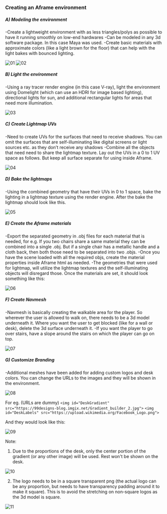 ### Creating an Aframe environment

##### A) Modeling the environment
-Create a lightweight environment with as less triangles/polys as possible to have it running smoothly on low-end hardwares
-Can be modeled in any 3d software package. In this case Maya was used.
-Create basic materials with approximate colors (like a light brown for the floor) that can help with the light bakes with bounced lighting.

![01](https://imgur.com/5zMXDSL.jpg "01")
![02](https://imgur.com/aMc432c.jpg "02")

##### B) Light the environment

-Using a ray tracer render engine (in this case V-ray), light the environment using Domelight (which can use an HDRI for image based lighting), directional lights for sun, and additional rectangular lights for areas that need more illumination. 

![03](https://imgur.com/6SX1UTY.jpg "03")

##### C) Create Lightmap UVs 

-Need to create UVs for the surfaces that need to receive shadows. You can omit the surfaces that are self-illuminating like digital screens or light sources etc. as they don’t receive any shadows
-Combine all the objects that need need to share the lightmap texture. Lay out the UVs in a 0 to 1 UV space as follows. But keep all surface separate for using inside Aframe.

![04](https://imgur.com/W7aizuX.jpg "04")

##### D) Bake the lightmaps

-Using the combined geometry that have their UVs in 0 to 1 space, bake the lighting in a lightmap texture using the render engine. After the bake the lightmap should look like this.

![05](https://imgur.com/3paR9J6.jpg "05")

##### E) Create the Aframe materials

-Export the separated geometry in .obj files for each material that is needed, for e.g. If you two chairs share a same material they can be combined into a single .obj. But if a single chair has a metallic handle and a cloth back, then both those need to be separated into two .objs.
-Once you have the scene loaded with all the required objs, create the material properties inside Aframe html as needed.
-The geometries that were used for lightmap, will utilize the lightmap textures and the self-illuminating objects will disregard those. Once the materials are set, it should look something like this:

![06](https://imgur.com/Kr7IkvK.jpg "06")

##### F) Create Navmesh
-Navmesh is basically creating the walkable area for the player. So wherever the user is allowed to walk on, there needs to be a 3d model underneath it. Where you want the user to get blocked (like for a wall or desk), delete the 3d surface underneath it.
-If you want the player to go over stairs, have a slope around the stairs on which the player can go on top.

![07](https://imgur.com/jSOu3sN.jpg "07")

##### G) Customize Branding
-Additional meshes have been added for adding custom logos and desk colors. You can change the URLs to the images and they will be shown in the environment.

![08](https://imgur.com/VI7RdHK.jpg "08")

For eg. (URLs are dummy)
`<img id="DeskGradient" src="https://99designs-blog.imgix.net/Gradient_builder_2.jpg">`
`<img id="DeskLabels" src="https://upload.wikimedia.org/Facebook_Logo.png">`

And they would look like this:

![09](https://imgur.com/fgKYDl5.jpg "09")

Note:

1) Due to the proportions of the desk, only the center portion of the gradient (or any other image) will be used. Rest won't be shown on the desk.

![10](https://imgur.com/272NfjL.jpg "10")

2) The logo needs to be in a square transparent png (the actual logo can be any proportion, but needs to have transparency padding around it to make it square). This is to avoid the stretching on non-square logos as the 3d model is square.

![11](https://imgur.com/bX8clZl.jpg "11")